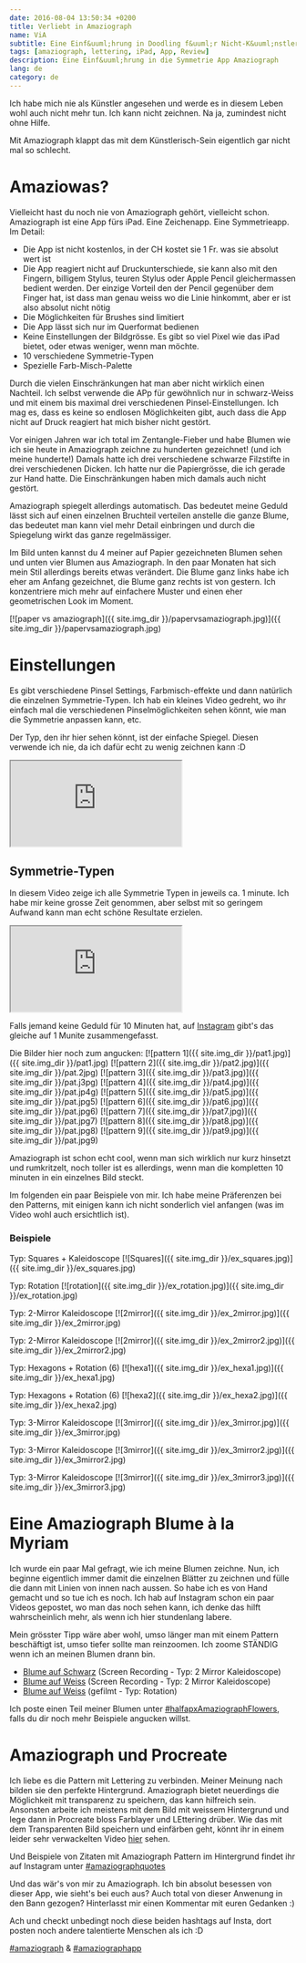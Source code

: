 ```yaml
---
date: 2016-08-04 13:50:34 +0200
title: Verliebt in Amaziograph
name: ViA
subtitle: Eine Einf&uuml;hrung in Doodling f&uuml;r Nicht-K&uuml;nstler
tags: [amaziograph, lettering, iPad, App, Review]
description: Eine Einf&uuml;hrung in die Symmetrie App Amaziograph
lang: de
category: de
---
```

Ich habe mich nie als Künstler angesehen und werde es in diesem Leben wohl auch nicht mehr tun. Ich kann nicht zeichnen. Na ja, zumindest nicht ohne Hilfe.

Mit Amaziograph klappt das mit dem Künstlerisch-Sein eigentlich gar nicht mal so schlecht.
<!-- more -->

# Amaziowas?
Vielleicht hast du noch nie von Amaziograph gehört, vielleicht schon. Amaziograph ist eine App fürs iPad. Eine Zeichenapp. Eine Symmetrieapp. Im Detail:

* Die App ist nicht kostenlos, in der CH kostet sie 1 Fr. was sie absolut wert ist
* Die App reagiert nicht auf Druckunterschiede, sie kann also mit den Fingern, billigem Stylus, teuren Stylus oder Apple Pencil gleichermassen bedient werden. Der einzige Vorteil den der Pencil gegenüber dem Finger hat, ist dass man genau weiss wo die Linie hinkommt, aber er ist also absolut nicht nötig
* Die Möglichkeiten für Brushes sind limitiert
* Die App lässt sich nur im Querformat bedienen
* Keine Einstellungen der Bildgrösse. Es gibt so viel Pixel wie das iPad bietet, oder etwas weniger, wenn man möchte.
* 10 verschiedene Symmetrie-Typen
* Spezielle Farb-Misch-Palette

Durch die vielen Einschränkungen hat man aber nicht wirklich einen Nachteil. Ich selbst verwende die APp für gewöhnlich nur in schwarz-Weiss und mit einem bis maximal drei verschiedenen Pinsel-Einstellungen. Ich mag es, dass es keine so endlosen Möglichkeiten gibt, auch dass die App nicht auf Druck reagiert hat mich bisher nicht gestört.

Vor einigen Jahren war ich total im Zentangle-Fieber und habe Blumen wie ich sie heute in Amaziograph zeichne zu hunderten gezeichnet! (und ich meine hunderte!) Damals hatte ich drei verschiedene schwarze Filzstifte in drei verschiedenen Dicken. Ich hatte nur die Papiergrösse, die ich gerade zur Hand hatte. Die Einschränkungen haben mich damals auch nicht gestört.

Amaziograph spiegelt allerdings automatisch. Das bedeutet meine Geduld lässt sich auf einen einzelnen Bruchteil verteilen anstelle die ganze Blume, das bedeutet man kann viel mehr Detail einbringen und durch die Spiegelung wirkt das ganze regelmässiger.

Im Bild unten kannst du 4 meiner auf Papier gezeichneten Blumen sehen und unten vier Blumen aus Amaziograph. In den paar Monaten hat sich mein Stil allerdings bereits etwas verändert. Die Blume ganz links habe ich eher am Anfang gezeichnet, die Blume ganz rechts ist von gestern. Ich konzentriere mich mehr auf einfachere Muster und einen eher geometrischen Look im Moment.

[![paper vs amaziograph]({{ site.img_dir }}/papervsamaziograph.jpg)]({{ site.img_dir }}/papervsamaziograph.jpg)

# Einstellungen
Es gibt verschiedene Pinsel Settings, Farbmisch-effekte und dann natürlich die einzelnen Symmetrie-Typen.
Ich hab ein kleines Video gedreht, wo ihr einfach mal die verschiedenen Pinselmöglichkeiten sehen könnt, wie man die Symmetrie anpassen kann, etc.

Der Typ, den ihr hier sehen könnt, ist der einfache Spiegel. Diesen verwende ich nie, da ich dafür echt zu wenig zeichnen kann :D

<div class="video-4-3"><iframe src="https://www.youtube.com/embed/L6RRmGs68Sw" allowfullscreen></iframe></div>

## Symmetrie-Typen
In diesem Video zeige ich alle Symmetrie Typen in jeweils ca. 1 minute. Ich habe mir keine grosse Zeit genommen, aber selbst mit so geringem Aufwand kann man echt schöne Resultate erzielen.

<div class="video"><iframe src="https://www.youtube.com/embed/C-4Av9KwJx0" allowfullscreen></iframe></div>

Falls jemand keine Geduld für 10 Minuten hat, auf [Instagram](https://www.instagram.com/p/BIsYKQlDZ25/) gibt's das gleiche auf 1 Munite zusammengefasst.

Die Bilder hier noch zum angucken:
[![pattern 1]({{ site.img_dir }}/pat1.jpg)]({{ site.img_dir }}/pat1.jpg)
[![pattern 2]({{ site.img_dir }}/pat2.jpg)]({{ site.img_dir }}/pat.2jpg)
[![pattern 3]({{ site.img_dir }}/pat3.jpg)]({{ site.img_dir }}/pat.j3pg)
[![pattern 4]({{ site.img_dir }}/pat4.jpg)]({{ site.img_dir }}/pat.jp4g)
[![pattern 5]({{ site.img_dir }}/pat5.jpg)]({{ site.img_dir }}/pat.jpg5)
[![pattern 6]({{ site.img_dir }}/pat6.jpg)]({{ site.img_dir }}/pat.jpg6)
[![pattern 7]({{ site.img_dir }}/pat7.jpg)]({{ site.img_dir }}/pat.jpg7)
[![pattern 8]({{ site.img_dir }}/pat8.jpg)]({{ site.img_dir }}/pat.jpg8)
[![pattern 9]({{ site.img_dir }}/pat9.jpg)]({{ site.img_dir }}/pat.jpg9)

Amaziograph ist schon echt cool, wenn man sich wirklich nur kurz hinsetzt und rumkritzelt, noch toller ist es allerdings, wenn man die kompletten 10 minuten in ein einzelnes Bild steckt.

Im folgenden ein paar Beispiele von mir. Ich habe meine Präferenzen bei den Patterns, mit einigen kann ich nicht sonderlich viel anfangen (was im Video wohl auch ersichtlich ist).

### Beispiele
Typ: Squares + Kaleidoscope
[![Squares]({{ site.img_dir }}/ex_squares.jpg)]({{ site.img_dir }}/ex_squares.jpg)

Typ: Rotation
[![rotation]({{ site.img_dir }}/ex_rotation.jpg)]({{ site.img_dir }}/ex_rotation.jpg)

Typ: 2-Mirror Kaleidoscope
[![2mirror]({{ site.img_dir }}/ex_2mirror.jpg)]({{ site.img_dir }}/ex_2mirror.jpg)

Typ: 2-Mirror Kaleidoscope
[![2mirror]({{ site.img_dir }}/ex_2mirror2.jpg)]({{ site.img_dir }}/ex_2mirror2.jpg)

Typ: Hexagons + Rotation (6)
[![hexa1]({{ site.img_dir }}/ex_hexa1.jpg)]({{ site.img_dir }}/ex_hexa1.jpg)

Typ: Hexagons + Rotation (6)
[![hexa2]({{ site.img_dir }}/ex_hexa2.jpg)]({{ site.img_dir }}/ex_hexa2.jpg)

Typ: 3-Mirror Kaleidoscope
[![3mirror]({{ site.img_dir }}/ex_3mirror.jpg)]({{ site.img_dir }}/ex_3mirror.jpg)

Typ: 3-Mirror Kaleidoscope
[![3mirror]({{ site.img_dir }}/ex_3mirror2.jpg)]({{ site.img_dir }}/ex_3mirror2.jpg)

Typ: 3-Mirror Kaleidoscope
[![3mirror]({{ site.img_dir }}/ex_3mirror3.jpg)]({{ site.img_dir }}/ex_3mirror3.jpg)

# Eine Amaziograph Blume à la Myriam
Ich wurde ein paar Mal gefragt, wie ich meine Blumen zeichne. Nun, ich beginne eigentlich immer damit die einzelnen Blätter zu zeichnen und fülle die dann mit Linien von innen nach aussen. So habe ich es von Hand gemacht und so tue ich es noch. Ich hab auf Instagram schon ein paar Videos gepostet, wo man das noch sehen kann, ich denke das hilft wahrscheinlich mehr, als wenn ich hier stundenlang labere.

Mein grösster Tipp wäre aber wohl, umso länger man mit einem Pattern beschäftigt ist, umso tiefer sollte man reinzoomen. Ich zoome STÄNDIG wenn ich an meinen Blumen drann bin.

* [Blume auf Schwarz](https://www.instagram.com/p/BGwceo6BMKh/) (Screen Recording - Typ: 2 Mirror Kaleidoscope)
* [Blume auf Weiss](https://www.instagram.com/p/BGllOUyhMCW/) (Screen Recording - Typ: 2 Mirror Kaleidoscope)
* [Blume auf Weiss](https://www.instagram.com/p/BFxAsyeBMB4/) (gefilmt - Typ: Rotation)

Ich poste einen Teil meiner Blumen unter [#halfapxAmaziographFlowers](https://www.instagram.com/explore/tags/halfapxamaziographflowers/), falls du dir noch mehr Beispiele angucken willst.

# Amaziograph und Procreate
Ich liebe es die Pattern mit Lettering zu verbinden. Meiner Meinung nach bilden sie den perfekte Hintergrund. Amaziograph bietet neuerdings die Möglichkeit mit transparenz zu speichern, das kann hilfreich sein. Ansonsten arbeite ich meistens mit dem Bild mit weissem Hintergrund und lege dann in Procreate bloss Farblayer und LEttering drüber.
Wie das mit dem Transparenten Bild speichern und einfärben geht, könnt ihr in einem leider sehr verwackelten Video [hier](https://www.instagram.com/p/BIBLAXSDvNh/) sehen.

Und Beispiele von Zitaten mit Amaziograph Pattern im Hintergrund findet ihr auf Instagram unter [#amaziographquotes](https://www.instagram.com/explore/tags/amaziographquotes/)

Und das wär's von mir zu Amaziograph. Ich bin absolut besessen von dieser App, wie sieht's bei euch aus? Auch total von dieser Anwenung in den Bann gezogen? Hinterlasst mir einen Kommentar mit euren Gedanken :)

Ach und checkt unbedingt noch diese beiden hashtags auf Insta, dort posten noch andere talentierte Menschen als ich :D

[#amaziograph](https://www.instagram.com/explore/tags/amaziograph/) & [#amaziographapp](https://www.instagram.com/explore/tags/amaziographapp/)
